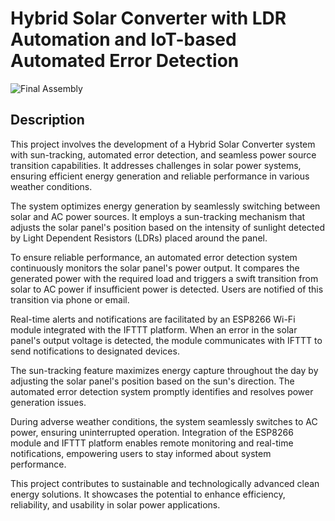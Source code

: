 # Hybrid Solar Converter with LDR Automation and IoT-based Automated Error Detection

![Final Assembly](https://github.com/roshanyadav29/Hybrid-Solar-Tracker/blob/main/Final%20Assembly.jpg)

## Description
This project involves the development of a Hybrid Solar Converter system with sun-tracking, automated error detection, and seamless power source transition capabilities. It addresses challenges in solar power systems, ensuring efficient energy generation and reliable performance in various weather conditions.

The system optimizes energy generation by seamlessly switching between solar and AC power sources. It employs a sun-tracking mechanism that adjusts the solar panel's position based on the intensity of sunlight detected by Light Dependent Resistors (LDRs) placed around the panel.

To ensure reliable performance, an automated error detection system continuously monitors the solar panel's power output. It compares the generated power with the required load and triggers a swift transition from solar to AC power if insufficient power is detected. Users are notified of this transition via phone or email.

Real-time alerts and notifications are facilitated by an ESP8266 Wi-Fi module integrated with the IFTTT platform. When an error in the solar panel's output voltage is detected, the module communicates with IFTTT to send notifications to designated devices.

The sun-tracking feature maximizes energy capture throughout the day by adjusting the solar panel's position based on the sun's direction. The automated error detection system promptly identifies and resolves power generation issues.

During adverse weather conditions, the system seamlessly switches to AC power, ensuring uninterrupted operation. Integration of the ESP8266 module and IFTTT platform enables remote monitoring and real-time notifications, empowering users to stay informed about system performance.

This project contributes to sustainable and technologically advanced clean energy solutions. It showcases the potential to enhance efficiency, reliability, and usability in solar power applications.
